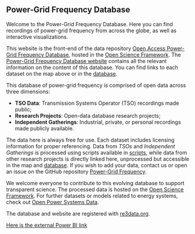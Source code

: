 ## Power-Grid Frequency Database

Welcome to the Power-Grid Frequency Database. Here you can find recordings of power-grid frequency from across the globe, as well as interactive visualizations. 

This website is the front-end of the data repository [Open Access Power-Grid Frequency Database](https://osf.io/m43tg/), hosted in the [Open Science Framework](https://osf.io/). The [Power-Grid Frequency Database website](https://lrydin.github.io/Power-Grid-Frequency/) contains all the relevant information on the content of this database. You can find links to each dataset on the map above or in the [database](/database).

This database of power-grid frequency is comprised of open data across three dimensions:
 - **TSO Data**: Transmission Systems Operator (TSO) recordings made public;
 - **Research Projects**: Open-data database research projects;
 - **Independent Gatherings**: Industrial, private, or personal recordings made publicly available.

The data here is always free for use. Each dataset includes licensing information for proper referencing. Data from *TSOs* and *Independent Gatherings* is processed using scripts available in [scripts](https://github.com/LRydin/Power-Grid-Frequency/scripts), while data from other research projects is directly linked here, unprocessed but accessible in the map and [database](/database). If you wish to add your data, contact us or open an issue on the GitHub repository [Power-Grid Frequency](https://github.com/LRydin/Power-Grid-Frequency).

We welcome everyone to contribute to this evolving database to support transparent science. The processed data is hosted on the [Open Science Framework](https://osf.io/). For further datasets or models related to energy systems, check out [Open Power Systems Data](https://open-power-system-data.org/).

The database and website are registered with [re3data.org](https://www.re3data.org/repository/r3d100013364).

<!-- External Power BI link if preferred outside of embedding -->
[Here is the external Power BI link](https://app.powerbi.com/view?r=eyJrIjoiZGZkMzVhOTMtNDlkNS00ZjYwLTljMzAtYjcyZGJiZDNjNjE4IiwidCI6IjRmNWVlYzc1LTQ2ZmQtNDNmOC04ZDI0LTYyYmViZDk3NzFlNSIsImMiOjh9)

